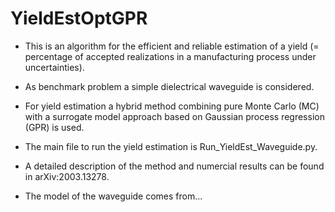 # YieldEstOptGPR

- This is an algorithm for the efficient and reliable estimation of a yield (= percentage of accepted realizations in a manufacturing process under uncertainties). 

- As benchmark problem a simple dielectrical waveguide is considered. 

- For yield estimation a hybrid method combining pure Monte Carlo (MC) with a surrogate model approach based on Gaussian process regression (GPR) is used.

- The main file to run the yield estimation is Run_YieldEst_Waveguide.py.

- A detailed description of the method and numercial results can be found in arXiv:2003.13278.

- The model of the waveguide comes from...
